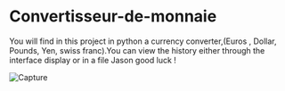 # Convertisseur-de-monnaie
You will find in this project in python a currency converter,(Euros , Dollar, Pounds, Yen, swiss franc).You can view the history either through the interface display or in a file Jason good luck ! 


![Capture](https://user-images.githubusercontent.com/115155554/214070608-41f7290c-7c65-4819-83f7-dac775bc0077.JPG)

